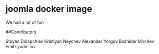 # joomla docker image

We had a lot of fun

##Contributors

Stoyan Dolapchiev
Kristiyan Neychev
Alexander Yorgov
Bozhidar Mirchev
Emil Lyudmilov
